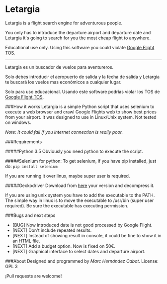 # Letargia
Letargia is a flight search engine for adventurous people.

You only has to introduce the departure airport and departure date and Letargia it's going to search for you the most cheap flight to anywhere.

Educational use only. Using this software you could violate [Google Flight TOS](https://www.google.com/intl/en/policies/terms/).

- - - - - 

Letargia es un buscador de vuelos para aventureros.

Solo debes introducir el aeropuerto de salida y la fecha de salida y Letargia te buscará los vuelos mas económicos a cualquier lugar.

Solo para uso educacional. Usando este software podrías violar los TOS de [Google Flight TOS](https://www.google.com/intl/en/policies/terms/).


###How it works
Letargia is a simple Python script that uses selenium to execute a web browser and crawl Google Flights web to show best prices from your airport. It was designed to use in Linux/Unix system. Not tested on windows.

_Note: It could fail if you internet connection is really poor._

###Requirements

#####Python 3.5
Obviously you need python to execute the script.

#####Selenium for python:
To get selenium, if you have pip installed, just do:
`pip install selenium`

If you are running it over linux, maybe super user is required.

#####Geckodriver
Download from [here](https://github.com/mozilla/geckodriver/releases) your version and decompress it.

If you are using unix system you have to add the executable to the PATH. The simple way in linux is to move the executable to /usr/bin (super user required). Be sure the executable has executing permission.


###Bugs and next steps
- [BUG] Now introduced date is not good processed by Google Flight.
- [NEXT] Don't include repeated results.
- [NEXT] Instead of showing result in console, it could be fine to show it in an HTML file.
- [NEXT] Add a budget option. Now is fixed on 50€.
- [NEXT] Graphical interface to select dates and departure airport.

###About
Designed and programmed by _Marc Hernández Cabot_.
License: GPL 3

¡Pull requests are welcome!
